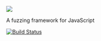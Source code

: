 ![](http://people.mozilla.com/~cdiehl/img/octo.png)


A fuzzing framework for JavaScript

[![Build Status](https://api.travis-ci.org/mozillasecurity/octo.svg?branch=master)](https://travis-ci.org/mozillasecurity/octo)
